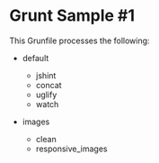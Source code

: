 # Grunt Sample #1

This Grunfile processes the following:

- default
  - jshint
  - concat
  - uglify
  - watch

- images
  - clean
  - responsive_images